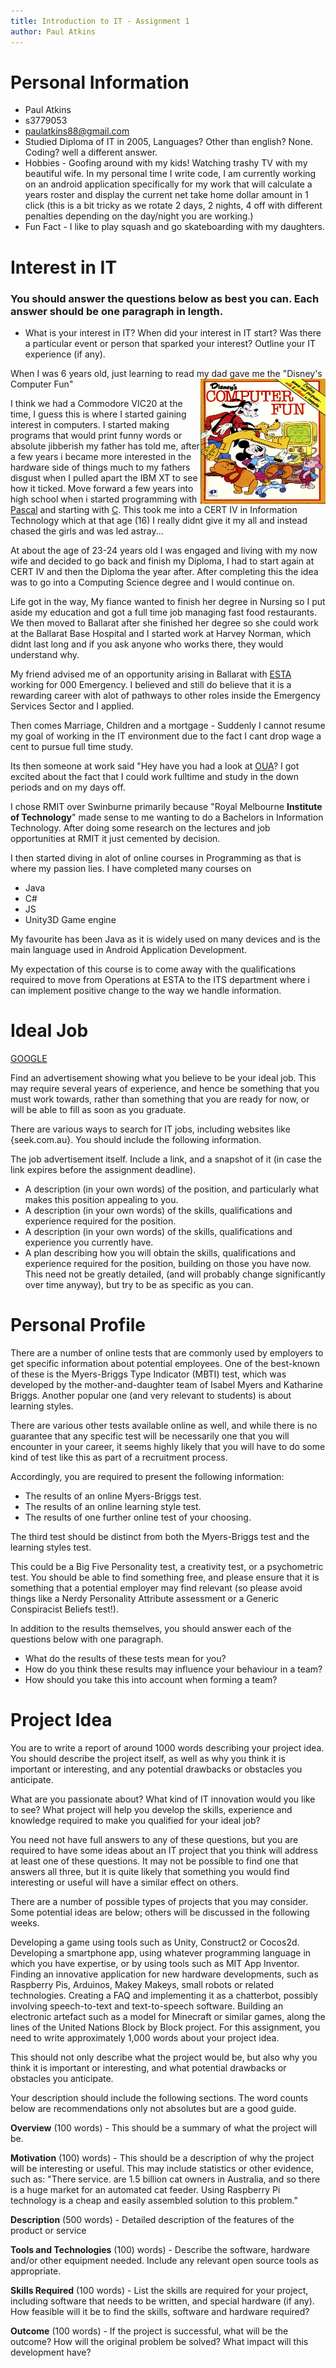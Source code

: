 ```yaml
---
title: Introduction to IT - Assignment 1
author: Paul Atkins
---
```


# Personal Information

* Paul Atkins
* s3779053
* paulatkins88@gmail.com
* Studied Diploma of IT in 2005, Languages? Other than english? None. Coding? well a different answer.
* Hobbies - Goofing around with my kids! Watching trashy TV with my beautiful wife. In my personal time I write code, I am currently working on an android application specifically for my work that will calculate a years roster and display the current net take home dollar amount in 1 click (this is a bit tricky as we rotate 2 days, 2 nights, 4 off with different penalties depending on the day/night you are working.)
* Fun Fact - I like to play squash and go skateboarding with my daughters.

# Interest in IT
### You should answer the questions below as best you can. Each answer should be one paragraph in length.
* What is your interest in IT? When did your interest in IT start? Was there a particular event or person that sparked your interest? Outline your IT experience (if any).

When I was 6 years old, just learning to read my dad gave me the "Disney's Computer Fun" <a href="https://drive.google.com/file/d/0BweO6Y13Cmc4dnhxanhoS3VfenM/view"><img src="img/disney_book.jpg" width="200" height="200" title="Disney's Computer Fun!" align="right"/></a>

I think we had a Commodore VIC20 at the time, I guess this is where I started gaining interest in computers. I started making programs that would print funny words or absolute jibberish my father has told me, after a few years i became more interested in the hardware side of things much to my fathers disgust when I pulled apart the IBM XT to see how it ticked. Move forward a few years into high school when i started programming with [Pascal](https://en.wikipedia.org/wiki/Pascal_(programming_language)) and starting with [C](https://en.wikipedia.org/wiki/C_(programming_language)). This took me into a CERT IV in Information Technology which at that age (16) I really didnt give it my all and instead chased the girls and was led astray... 

At about the age of 23-24 years old I was engaged and living with my now wife and decided to go back and finish my Diploma, I had to start again at CERT IV and then the Diploma the year after. After completing this the idea was to go into a Computing Science degree and I would continue on.

Life got in the way, My fiance wanted to finish her degree in Nursing so I put aside my education and got a full time job managing fast food restaurants. 
We then moved to Ballarat after she finished her degree so she could work at the Ballarat Base Hospital and I started work at Harvey Norman, which didnt last long and if you ask anyone who works there, they would understand why. 

My friend advised me of an opportunity arising in Ballarat with [ESTA](http://www.esta.vic.gov.au) working for 000 Emergency. I believed and still do believe that it is a rewarding career with alot of pathways to other roles inside the Emergency Services Sector and I applied.

Then comes Marriage, Children and a mortgage - Suddenly I cannot resume my goal of working in the IT environment due to the fact I cant drop wage a cent to pursue full time study.

Its then someone at work said "Hey have you had a look at [OUA](http://www.open.edu.au)? I got excited about the fact that I could work fulltime and study in the down periods and on my days off.

I chose RMIT over Swinburne primarily because "Royal Melbourne **Institute of Technology**" made sense to me wanting to do a Bachelors in Information Technology. After doing some research on the lectures and job opportunities at RMIT it just cemented by decision.

I then started diving in alot of online courses in Programming as that is where my passion lies.
I have completed many courses on
* Java
* C#
* JS
* Unity3D Game engine

My favourite has been Java as it is widely used on many devices and is the main language used in Android Application Development.

My expectation of this course is to come away with the qualifications required to move from Operations at ESTA to the ITS department where i can implement positive change to the way we handle information.

# Ideal Job
[GOOGLE](https://careers.google.com/jobs/results/82102238182286022/) 

Find an advertisement showing what you believe to be your ideal job. This may require several years of experience, and hence be something that you must work towards, rather than something that you are ready for now, or will be able to fill as soon as you graduate.

There are various ways to search for IT jobs, including websites like {seek.com.au}. You should include the following information.

The job advertisement itself. Include a link, and a snapshot of it (in case the link expires before the assignment deadline).
* A description (in your own words) of the position, and particularly what makes this position appealing to you.
* A description (in your own words) of the skills, qualifications and experience required for the position.
* A description (in your own words) of the skills, qualifications and experience you currently have.
* A plan describing how you will obtain the skills, qualifications and experience required for the position, building on those you have now. This need not be greatly detailed, (and will probably change significantly over time anyway), but try to be as specific as you can.


# Personal Profile
There are a number of online tests that are commonly used by employers to get specific information about potential employees. One of the best-known of these is the Myers-Briggs Type Indicator (MBTI) test, which was developed by the mother-and-daughter team of Isabel Myers and Katharine Briggs. Another popular one (and very relevant to students) is about learning styles.

There are various other tests available online as well, and while there is no guarantee that any specific test will be necessarily one that you will encounter in your career, it seems highly likely that you will have to do some kind of test like this as part of a recruitment process.

Accordingly, you are required to present the following information:

* The results of an online Myers-Briggs test.
* The results of an online learning style test.
* The results of one further online test of your choosing.

The third test should be distinct from both the Myers-Briggs test and the learning styles test.

This could be a Big Five Personality test, a creativity test, or a psychometric test. You should be able to find something free, and please ensure that it is something that a potential employer may find relevant (so please avoid things like a Nerdy Personality Attribute assessment or a Generic Conspiracist Beliefs test!).

In addition to the results themselves, you should answer each of the questions below with one paragraph.

* What do the results of these tests mean for you?
* How do you think these results may influence your behaviour in a team?
* How should you take this into account when forming a team?

# Project Idea
You are to write a report of around 1000 words describing your project idea. You should describe the project itself, as well as why you think it is important or interesting, and any potential drawbacks or obstacles you anticipate.

What are you passionate about? What kind of IT innovation would you like to see? What project will help you develop the skills, experience and knowledge required to make you qualified for your ideal job?

You need not have full answers to any of these questions, but you are required to have some ideas about an IT project that you think will address at least one of these questions. It may not be possible to find one that answers all three, but it is quite likely that something you would find interesting or useful will have a similar effect on others.

There are a number of possible types of projects that you may consider. Some potential ideas are below; others will be discussed in the following weeks.

Developing a game using tools such as Unity, Construct2 or Cocos2d.
Developing a smartphone app, using whatever programming language in which you have expertise, or by using tools such as MIT App Inventor.
Finding an innovative application for new hardware developments, such as Raspberry Pis, Arduinos, Makey Makeys, small robots or related technologies.
Creating a FAQ and implementing it as a chatterbot, possibly involving speech-to-text and text-to-speech software.
Building an electronic artefact such as a model for Minecraft or similar games, along the lines of the United Nations Block by Block project.
For this assignment, you need to write approximately 1,000 words about your project idea.

This should not only describe what the project would be, but also why you think it is important or interesting, and what potential drawbacks or obstacles you anticipate.

Your description should include the following sections. The word counts below are recommendations only not absolutes but are a good guide.

__Overview__ (100 words) - This should be a summary of what the project will be.

__Motivation__ (100) words) - This should be a description of why the project will be interesting or useful. This may include statistics or other evidence, such as: "There 
service. are 1.5 billion cat owners in Australia, and so there is a huge market for an automated cat feeder. Using Raspberry Pi technology is a cheap and easily assembled solution to this problem."

__Description__ (500 words) - Detailed description of the features of the product or service

__Tools and Technologies__ (100) words) - Describe the software, hardware and/or other equipment needed. Include any relevant open source tools as appropriate.

__Skills Required__ (100 words) - List the skills are required for your project, including software that needs to be written, and special hardware (if any). How feasible will it be to find the skills, software and hardware required?

__Outcome__ (100 words) - If the project is successful, what will be the outcome? How will the original problem be solved? What impact will this development have?






